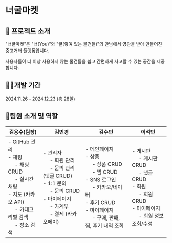 # 너굴마켓

## 🦝 프로젝트 소개
"너굴마켓"은 "너(You)"와 "굴(쌓여 있는 물건들)"의 만남에서 영감을 받아 만들어진 중고거래 플랫폼입니다.

사용자들이 더 이상 사용하지 않는 물건들을 쉽고 간편하게 사고팔 수 있는 공간을 제공합니다.

## 👩‍💻개발 기간
2024.11.26 - 2024.12.23 (총 28일)

## 👫팀원 소개 및 역할

| **김용수(팀장)** | **김민경** | **김수민** | **이석민** |
|------------------|------------|------------|------------|
| - GitHub 관리<br>- 채팅<br>  &nbsp;&nbsp;&nbsp;&nbsp; - 채팅 CRUD<br>  &nbsp;&nbsp;&nbsp;&nbsp; - 실시간 채팅<br>- 지도 (카카오 API)<br>  &nbsp;&nbsp;&nbsp;&nbsp; - 카테고리별 검색<br>  &nbsp;&nbsp;&nbsp;&nbsp; - 장소 검색 | - 관리자<br>  &nbsp;&nbsp;&nbsp;&nbsp; - 회원 관리<br>  &nbsp;&nbsp;&nbsp;&nbsp; - 문의 관리 (댓글 CRUD)<br>- 1:1 문의<br>  &nbsp;&nbsp;&nbsp;&nbsp; - 문의 CRUD<br>- 마이페이지<br>  &nbsp;&nbsp;&nbsp;&nbsp; - 가계부<br>  &nbsp;&nbsp;&nbsp;&nbsp; - 결제 (카카오페이) | - 메인페이지<br>- 상품<br>  &nbsp;&nbsp;&nbsp;&nbsp; - 상품 CRUD<br>  &nbsp;&nbsp;&nbsp;&nbsp; - 찜 CRUD<br>- SNS 로그인<br>  &nbsp;&nbsp;&nbsp;&nbsp; - 카카오/네이버<br>- 후기 CRUD<br>- 마이페이지<br>  &nbsp;&nbsp;&nbsp;&nbsp; - 구매, 판매, 찜, 후기 내역 조회 | - 게시판<br>  &nbsp;&nbsp;&nbsp;&nbsp; - 게시판 CRUD<br>  &nbsp;&nbsp;&nbsp;&nbsp; - 댓글 CRUD<br>- 회원<br>  &nbsp;&nbsp;&nbsp;&nbsp; - 회원 CRUD<br>- 마이페이지<br>  &nbsp;&nbsp;&nbsp;&nbsp; - 회원 정보 조회/수정 |
